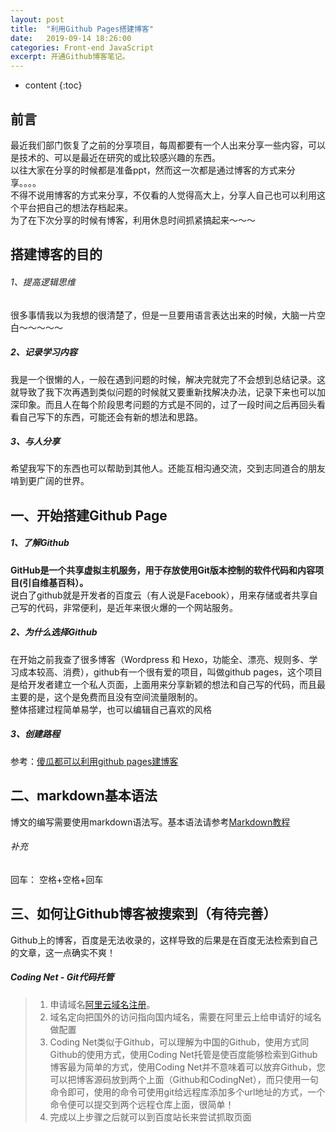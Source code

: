 ```yaml
---
layout: post
title:  "利用Github Pages搭建博客"
date:   2019-09-14 18:26:00
categories: Front-end JavaScript
excerpt: 开通Github博客笔记。
---
```


* content
{:toc}

## 前言
最近我们部门恢复了之前的分享项目，每周都要有一个人出来分享一些内容，可以是技术的、可以是最近在研究的或比较感兴趣的东西。  
以往大家在分享的时候都是准备ppt，然而这一次都是通过博客的方式来分享。。。。  
不得不说用博客的方式来分享，不仅看的人觉得高大上，分享人自己也可以利用这个平台把自己的想法存档起来。  
为了在下次分享的时候有博客，利用休息时间抓紧搞起来～～～

## 搭建博客的目的

###### 1、提高逻辑思维  
很多事情我以为我想的很清楚了，但是一旦要用语言表达出来的时候，大脑一片空白～～～～～  

##### 2、记录学习内容  
我是一个很懒的人，一般在遇到问题的时候，解决完就完了不会想到总结记录。这就导致了我下次再遇到类似问题的时候就又要重新找解决办法，记录下来也可以加深印象。而且人在每个阶段思考问题的方式是不同的，过了一段时间之后再回头看看自己写下的东西，可能还会有新的想法和思路。  

##### 3、与人分享  
希望我写下的东西也可以帮助到其他人。还能互相沟通交流，交到志同道合的朋友啃到更广阔的世界。  

## 一、开始搭建Github Page
##### 1、了解Github
**GitHub是一个共享虚拟主机服务，用于存放使用Git版本控制的软件代码和内容项目(引自维基百科）。**  
说白了github就是开发者的百度云（有人说是Facebook），用来存储或者共享自己写的代码，非常便利，是近年来很火爆的一个网站服务。

##### 2、为什么选择Github
在开始之前我查了很多博客（Wordpress 和 Hexo，功能全、漂亮、规则多、学习成本较高、消费），github有一个很有爱的项目，叫做github pages，这个项目是给开发者建立一个私人页面，上面用来分享新颖的想法和自己写的代码，而且最主要的是，这个是免费而且没有空间流量限制的。  
整体搭建过程简单易学，也可以编辑自己喜欢的风格

##### 3、创建路程
参考：[傻瓜都可以利用github pages建博客](http://cyzus.github.io/2015/06/21/github-build-blog/)

## 二、markdown基本语法
博文的编写需要使用markdown语法写。基本语法请参考[Markdown教程](https://www.runoob.com/markdown/md-tutorial.html)

###### 补充
回车： 空格+空格+回车

## 三、如何让Github博客被搜索到（有待完善）
Github上的博客，百度是无法收录的，这样导致的后果是在百度无法检索到自己的文章，这一点确实不爽！  

##### Coding Net - Git代码托管
> 1. 申请域名[阿里云域名注册](https://wanwang.aliyun.com/)。  
> 2. 域名定向把国外的访问指向国内域名，需要在阿里云上给申请好的域名做配置  
> 3. Coding Net类似于Github，可以理解为中国的Github，使用方式同Github的使用方式，使用Coding Net托管是使百度能够检索到Github博客最为简单的方式，使用Coding Net并不意味着可以放弃Github，您可以把博客源码放到两个上面（Github和CodingNet），而只使用一句命令即可，使用的命令可使用git给远程库添加多个url地址的方式，一个命令便可以提交到两个远程仓库上面，很简单！  
> 4. 完成以上步骤之后就可以到百度站长来尝试抓取页面